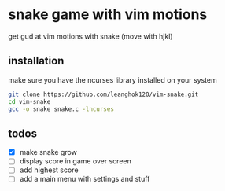 # snake game with vim motions

get gud at vim motions with snake (move with hjkl)

## installation

make sure you have the ncurses library installed on your system

```sh
git clone https://github.com/leanghok120/vim-snake.git
cd vim-snake
gcc -o snake snake.c -lncurses
```

## todos

- [x] make snake grow
- [ ] display score in game over screen
- [ ] add highest score
- [ ] add a main menu with settings and stuff
